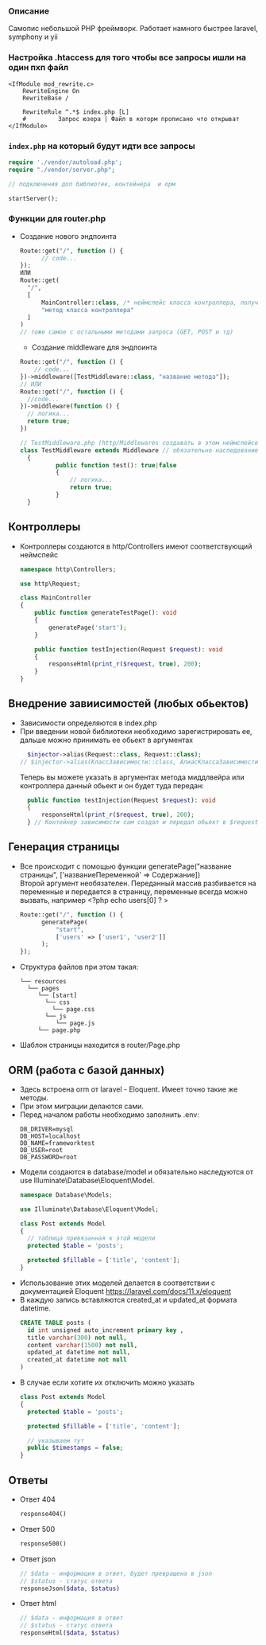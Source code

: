 ### Описание
Самопис небольшой PHP фреймворк. Работает намного быстрее laravel, symphony и yii

### Настройка .htaccess для того чтобы все запросы ишли на один пхп файл
``` .htaccess
<IfModule mod_rewrite.c>
	RewriteEngine On
	RewriteBase /

	RewriteRule ^.*$ index.php [L]
	#		  Запрос юзера | Файл в которм прописано что открыват
</IfModule>
```
### `index.php` на который будут идти все запросы
```php
require './vendor/autoload.php';
require "./vendor/server.php";

// подключения доп библиотек, контейнера  и орм

startServer();
```

### Функции для router.php

- Создание нового эндпоинта
  ```php
  Route::get("/", function () {
		// code...
  });
  ИЛИ
  Route::get(
    "/",  
    [
        MainController::class, /* неймспейс класса контроллера, полученный с помощью ::class */
        "метод класса контроллера"
    ]
  )
  // тоже самое с остальными методами запроса (GET, POST и тд)
  ```
  - Создание middleware для эндпоинта
  ```php
  Route::get("/", function () {
      // code...
  })->middleware([TestMiddleware::class, "название метода"]);
  // ИЛИ 
  Route::get("/", function () {
    //code...
  })->middleware(function () {
    // логика...
    return true;
  })

  // TestMiddleware.php (http/Middlewares создавать в этом неймспейсе и директории):
  class TestMiddleware extends Middleware // обязательно наследование
    {
            public function test(): true|false
            {
                // логика...
                return true;
            } 
    }
## Контроллеры
- Контроллеры создаются в http/Controllers имеют соответствующий неймспейс 
  ```php
  namespace http\Controllers;

  use http\Request;
  
  class MainController 
  {
      public function generateTestPage(): void
      {
          generatePage('start');
      }

      public function testInjection(Request $request): void
      {
          responseHtml(print_r($request, true), 200);
      }
  }
  ```
## Внедрение завиисимостей (любых обьектов)
- Зависимости определяются в index.php 
- При введении новой библиотеки необходимо зарегистрировать ее, дальше можно принимать ее обьект в аргументах
  ```php
    $injector->alias(Request::class, Request::class);
  // $injector->alias(КлассЗависимости::class, АлиасКлассаЗависимости(можно тот же класс)::class);
  ```
  Теперь вы можете указать в аргументах метода миддлвейра или контроллера данный обьект и он будет туда передан:
  ```php
    public function testInjection(Request $request): void
    {
        responseHtml(print_r($request, true), 200);
    } // Контейнер зависимости сам создал и передал обьект в $request
  ```
## Генерация страницы
- Все происходит с помощью функции generatePage("название страницы", ['названиеПеременной' => Содержание])  
  Второй аргумент необязателен. Переданный массив разбивается на переменные и передается в страницу, переменные всегда можно вызвать, например <?php echo users[0] ? >
  ```php
  Route::get("/", function () {
 	    generatePage(
            "start",
            ['users' => ['user1', 'user2']]
        );
  });
  ```
- Структура файлов при этом такая:
  ```
  └── resources
    └── pages
       └── [start]
         └── css
           └── page.css
         └── js
            └── page.js
       └── page.php
  ```
- Шаблон страницы находится в router/Page.php

## ORM (работа с базой данных)
- Здесь встроена orm от laravel - Eloquent. Имеет точно такие же методы.
- При этом миграции делаются сами.
- Перед началом работы необходимо заполнить .env:
  ```dotenv
  DB_DRIVER=mysql
  DB_HOST=localhost
  DB_NAME=frameworktest
  DB_USER=root
  DB_PASSWORD=root
  ```
- Модели создаются в database/model и обязательно наследуются от use Illuminate\Database\Eloquent\Model.
  ```php
  namespace Database\Models;

  use Illuminate\Database\Eloquent\Model;

  class Post extends Model
  {
    // таблица привязанная к этой модели
    protected $table = 'posts';

    protected $fillable = ['title', 'content'];
  }
  ```
- Использование этих моделей делается в соответствии с документацией Eloquent  https://laravel.com/docs/11.x/eloquent
- В каждую запись вставляются created_at и updated_at формата datetime.
  ```sql
  CREATE TABLE posts (
    id int unsigned auto_increment primary key ,
    title varchar(300) not null,
    content varchar(1500) not null,
    updated_at datetime not null,
    created_at datetime not null
  )
  ```
- В случае если хотите их отключить можно указать  
  ```php
  class Post extends Model
  {
    protected $table = 'posts';

    protected $fillable = ['title', 'content'];

    // указываем тут
    public $timestamps = false;
  }
  ```
## Ответы
- Ответ 404 
  ```php
  response404()
  ```
- Ответ 500
  ```php
  response500()
  ```
- Ответ json
  ```php 
  // $data - информация в ответ, будет превращена в json
  // $status - статус ответа
  responseJson($data, $status)
  ```
- Ответ html
  ```php
  // $data - информация в ответ
  // $status - статус ответа
  responseHtml($data, $status)
  ```

